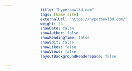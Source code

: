 ---
                title: "hyperbowl3d.com"
                tags: [Game site]
                externalUrl: "https://hyperbowl3d.com/"
                weight: 26
                showDate: false
                showAuthor: false
                showReadingTime: false
                showEdit: false
                showLikes: false
                showViews: false
                layoutBackgroundHeaderSpace: false
                ---
